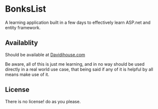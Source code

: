 # BonksList

A learning application built in a few days to effectively learn ASP.net and entity framework.

## Availablity

Should be available at [Davidihouse.com](https://www.davidihouse.com)

Be aware, all of this is just me learning, and in no way should be used directly in a real world use case, that being said if any of it is helpful by all means make use of it.

## License
There is no license! do as you please.

